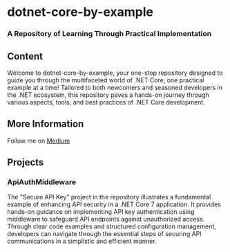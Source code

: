 # dotnet-core-by-example
### A Repository of Learning Through Practical Implementation 

## Content
Welcome to dotnet-core-by-example, your one-stop repository designed to guide you through the multifaceted world of .NET Core, one practical example at a time! Tailored to both newcomers and seasoned developers in the .NET ecosystem, this repository paves a hands-on journey through various aspects, tools, and best practices of .NET Core development.

## More Information
Follow me on [Medium](https://medium.com/@rico-fritzsche)


## Projects 

### ApiAuthMiddleware
The "Secure API Key" project in the repository illustrates a fundamental example of enhancing API security in a .NET Core 7 application. It provides hands-on guidance on implementing API key authentication using middleware to safeguard API endpoints against unauthorized access. Through clear code examples and structured configuration management, developers can navigate through the essential steps of securing API communications in a simplistic and efficient manner.
